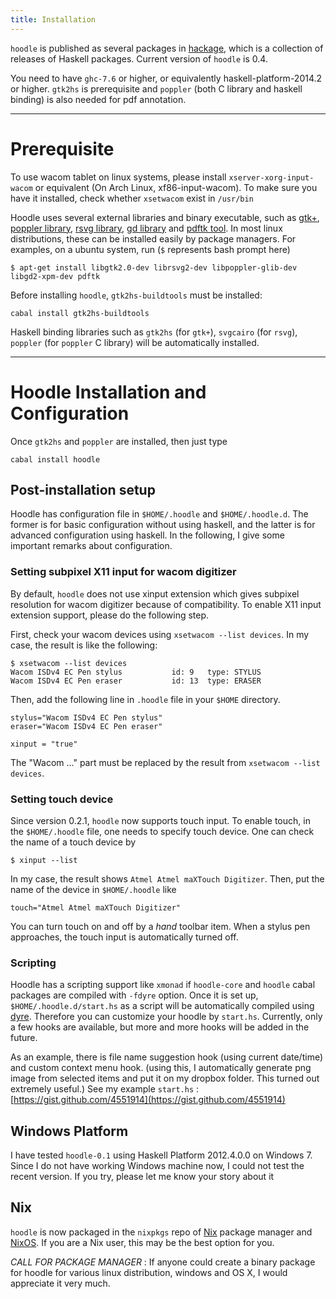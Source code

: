 ```yaml
---
title: Installation
---
```


`hoodle` is published as several packages 
in [hackage](http://hackage.haskell.org/packages/hackage.html),  which is 
a collection of releases of Haskell packages. Current version of `hoodle` is 0.4.

You need to have `ghc-7.6` or higher, or equivalently haskell-platform-2014.2 or higher. `gtk2hs` is prerequisite and `poppler` (both C library and haskell binding) is also needed for pdf annotation.

----------

Prerequisite
===================

To use wacom tablet on linux systems, please install `xserver-xorg-input-wacom` or equivalent
(On Arch Linux, xf86-input-wacom). To make sure you have it installed, check whether `xsetwacom` exist in `/usr/bin`

Hoodle uses several external libraries and binary executable, such as [gtk+](http://www.gtk.org), 
[poppler library](http://poppler.freedesktop.org), 
[rsvg library](https://live.gnome.org/LibRsvg),  [gd library](https://bitbucket.org/pierrejoye/gd-libgd)
and [pdftk tool](http://www.pdflabs.com/tools/pdftk-the-pdf-toolkit). 
In most linux distributions, these can be 
installed easily by package managers. For examples, on a ubuntu system, run (`$` represents bash prompt here) 
```
$ apt-get install libgtk2.0-dev librsvg2-dev libpoppler-glib-dev libgd2-xpm-dev pdftk
```

Before installing `hoodle`, `gtk2hs-buildtools` must be 
installed: 
```
cabal install gtk2hs-buildtools
```
Haskell binding libraries such as `gtk2hs` (for `gtk+`), `svgcairo` (for `rsvg`), `poppler` (for `poppler` C library) will 
be automatically installed. 

-----------

Hoodle Installation and Configuration
=====================================

Once `gtk2hs` and `poppler` are installed, then just type 

```
cabal install hoodle
```


Post-installation setup 
-----------------------

Hoodle has configuration file in `$HOME/.hoodle` and `$HOME/.hoodle.d`. 
The former is for basic configuration without using haskell, and the latter is for advanced 
configuration using haskell. In the following, I give some important remarks about configuration.   

### Setting subpixel X11 input for wacom digitizer
By default, `hoodle` does not use xinput extension which gives subpixel
resolution for wacom digitizer because of compatibility. To enable X11 input 
extension support, please do the following step. 

First, check your wacom devices using `xsetwacom --list devices`. 
In my case, the result is like the following: 
```
$ xsetwacom --list devices 
Wacom ISDv4 EC Pen stylus       	id: 9	type: STYLUS    
Wacom ISDv4 EC Pen eraser       	id: 13	type: ERASER   
```

Then, add the following line in `.hoodle` file in your `$HOME` directory.
```
stylus="Wacom ISDv4 EC Pen stylus"
eraser="Wacom ISDv4 EC Pen eraser"
 
xinput = "true"
```

The "Wacom ..." part must be replaced by the result from `xsetwacom --list devices`.

### Setting touch device 

Since version 0.2.1, `hoodle` now supports touch input. To enable touch, in the `$HOME/.hoodle` file, one needs to specify touch device. One can check the name of a touch device by
```
$ xinput --list
```

In my case, the result shows `Atmel Atmel maXTouch Digitizer`. Then, put the name of the device in `$HOME/.hoodle` like 
```
touch="Atmel Atmel maXTouch Digitizer"
```
You can turn touch on and off by a *hand* toolbar item. When a stylus pen approaches, the touch input is automatically turned off. 

 
### Scripting

Hoodle has a scripting support like `xmonad` if `hoodle-core` and `hoodle` cabal packages are compiled with `-fdyre` option. Once it is set up, `$HOME/.hoodle.d/start.hs` as a script will be automatically compiled using [dyre](http://hackage.haskell.org/package/dyre). Therefore you can customize your hoodle by `start.hs`. Currently, only a few hooks are available, but more and more hooks will be added in the future.

As an example, there is file name suggestion hook (using current
date/time) and custom context menu hook. (using this, I automatically
generate png image from selected items and put it on my dropbox
folder. This turned out extremely useful.)
See my example `start.hs` : [https://gist.github.com/4551914](https://gist.github.com/4551914)


## Windows Platform 

I have tested `hoodle-0.1` using Haskell Platform 2012.4.0.0 on Windows 7. Since I do not have working Windows machine now, I could not test the recent version. If you try, please let me know your story about it

## Nix

`hoodle` is now packaged in the `nixpkgs` repo of [Nix](http://nixos.org/nix) package manager and [NixOS](http://nixos.org). If you are a Nix user, this may be the best option for you.  


*CALL FOR PACKAGE MANAGER* : 
If anyone could create a binary package for hoodle for various linux 
distribution, windows and OS X, I would appreciate it very much. 


